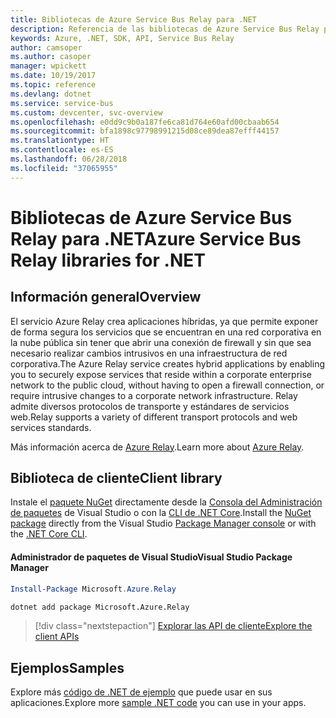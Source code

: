 ```yaml
---
title: Bibliotecas de Azure Service Bus Relay para .NET
description: Referencia de las bibliotecas de Azure Service Bus Relay para .NET
keywords: Azure, .NET, SDK, API, Service Bus Relay
author: camsoper
ms.author: casoper
manager: wpickett
ms.date: 10/19/2017
ms.topic: reference
ms.devlang: dotnet
ms.service: service-bus
ms.custom: devcenter, svc-overview
ms.openlocfilehash: e0dd9c9b0a187fe6ca81d764e60afd00cbaab654
ms.sourcegitcommit: bfa1898c97798991215d08ce89dea87efff44157
ms.translationtype: HT
ms.contentlocale: es-ES
ms.lasthandoff: 06/28/2018
ms.locfileid: "37065955"
---
```

# <a name="azure-service-bus-relay-libraries-for-net"></a><span data-ttu-id="60961-104">Bibliotecas de Azure Service Bus Relay para .NET</span><span class="sxs-lookup"><span data-stu-id="60961-104">Azure Service Bus Relay libraries for .NET</span></span>

## <a name="overview"></a><span data-ttu-id="60961-105">Información general</span><span class="sxs-lookup"><span data-stu-id="60961-105">Overview</span></span>

<span data-ttu-id="60961-106">El servicio Azure Relay crea aplicaciones híbridas, ya que permite exponer de forma segura los servicios que se encuentran en una red corporativa en la nube pública sin tener que abrir una conexión de firewall y sin que sea necesario realizar cambios intrusivos en una infraestructura de red corporativa.</span><span class="sxs-lookup"><span data-stu-id="60961-106">The Azure Relay service creates hybrid applications by enabling you to securely expose services that reside within a corporate enterprise network to the public cloud, without having to open a firewall connection, or require intrusive changes to a corporate network infrastructure.</span></span> <span data-ttu-id="60961-107">Relay admite diversos protocolos de transporte y estándares de servicios web.</span><span class="sxs-lookup"><span data-stu-id="60961-107">Relay supports a variety of different transport protocols and web services standards.</span></span>
          
<span data-ttu-id="60961-108">Más información acerca de [Azure Relay](/azure/service-bus-relay/relay-what-is-it).</span><span class="sxs-lookup"><span data-stu-id="60961-108">Learn more about [Azure Relay](/azure/service-bus-relay/relay-what-is-it).</span></span>

## <a name="client-library"></a><span data-ttu-id="60961-109">Biblioteca de cliente</span><span class="sxs-lookup"><span data-stu-id="60961-109">Client library</span></span>

<span data-ttu-id="60961-110">Instale el [paquete NuGet](https://www.nuget.org/packages/Microsoft.Azure.Relay) directamente desde la [Consola del Administración de paquetes][PackageManager] de Visual Studio o con la [CLI de .NET Core][DotNetCLI].</span><span class="sxs-lookup"><span data-stu-id="60961-110">Install the [NuGet package](https://www.nuget.org/packages/Microsoft.Azure.Relay) directly from the Visual Studio [Package Manager console][PackageManager] or with the [.NET Core CLI][DotNetCLI].</span></span>

#### <a name="visual-studio-package-manager"></a><span data-ttu-id="60961-111">Administrador de paquetes de Visual Studio</span><span class="sxs-lookup"><span data-stu-id="60961-111">Visual Studio Package Manager</span></span>

```powershell
Install-Package Microsoft.Azure.Relay
```

```bash
dotnet add package Microsoft.Azure.Relay
```

> [!div class="nextstepaction"]
> [<span data-ttu-id="60961-112">Explorar las API de cliente</span><span class="sxs-lookup"><span data-stu-id="60961-112">Explore the client APIs</span></span>](/dotnet/api/overview/azure/relay/client)

## <a name="samples"></a><span data-ttu-id="60961-113">Ejemplos</span><span class="sxs-lookup"><span data-stu-id="60961-113">Samples</span></span>

<span data-ttu-id="60961-114">Explore más [código de .NET de ejemplo](https://azure.microsoft.com/resources/samples/?platform=dotnet) que puede usar en sus aplicaciones.</span><span class="sxs-lookup"><span data-stu-id="60961-114">Explore more [sample .NET code](https://azure.microsoft.com/resources/samples/?platform=dotnet) you can use in your apps.</span></span>

[PackageManager]: https://docs.microsoft.com/nuget/tools/package-manager-console
[DotNetCLI]: https://docs.microsoft.com/dotnet/core/tools/dotnet-add-package